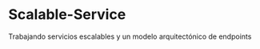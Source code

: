Scalable-Service
================

Trabajando servicios escalables y un modelo arquitectónico de endpoints
